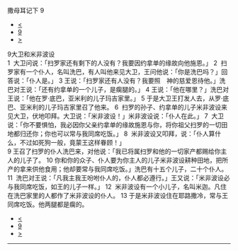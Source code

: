 ﻿





 撒母耳记下 9




* [<](bible/2SA08.md)
* [9](bible/2SA.md)
* [>](bible/2SA10.md)



 
9大卫和米非波设  
1  大卫问说：「扫罗家还有剩下的人没有？我要因约拿单的缘故向他施恩。」 
2  扫罗家有一个仆人，名叫洗巴，有人叫他来见大卫，王问他说：「你是洗巴吗？」回答说：「仆人是。」 
3 王说：「扫罗家还有人没有？我要照　神的慈爱恩待他。」洗巴对王说：「还有约拿单的一个儿子，是瘸腿的。」 
4 王说：「他在哪里？」洗巴对王说：「他在罗·底巴，亚米利的儿子玛吉家里。」 
5 于是大卫王打发人去，从罗·底巴、亚米利的儿子玛吉家里召了他来。 
6  扫罗的孙子、约拿单的儿子米非波设来见大卫，伏地叩拜。大卫说：「米非波设！」米非波设说：「仆人在此。」 
7  大卫说：「你不要惧怕，我必因你父亲约拿单的缘故施恩与你，将你祖父扫罗的一切田地都归还你；你也可以常与我同席吃饭。」 
8  米非波设又叩拜，说：「仆人算什么，不过如死狗一般，竟蒙王这样眷顾！」  
9 王召了扫罗的仆人洗巴来，对他说：「我已将属扫罗和他的一切家产都赐给你主人的儿子了。 
10 你和你的众子、仆人要为你主人的儿子米非波设耕种田地，把所产的拿来供他食用；他却要常与我同席吃饭。」洗巴有十五个儿子，二十个仆人。 
11  洗巴对王说：「凡我主我王吩咐仆人的，仆人都必遵行。」王又说：「米非波设必与我同席吃饭，如王的儿子一样。」 
12  米非波设有一个小儿子，名叫米迦。凡住在洗巴家里的人都作了米非波设的仆人。 
13 于是米非波设住在耶路撒冷，常与王同席吃饭。他两腿都是瘸的。 
* [<](bible/2SA08.md)
* [9](bible/2SA.md)
* [>](bible/2SA10.md)





---









